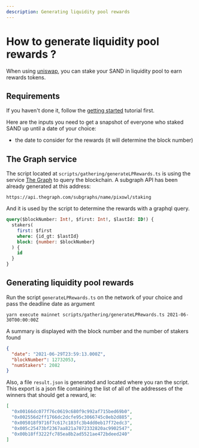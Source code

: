 ```yaml
---
description: Generating liquidity pool rewards
---
```


# How to generate liquidity pool rewards ?

When using [uniswap](https://uniswap.org), you can stake your SAND in liquidity pool to earn rewards tokens.

## Requirements

If you haven't done it, follow the [getting started](../intro/index.md) tutorial first.

Here are the inputs you need to get a snapshot of everyone who staked SAND up until a date of your choice:

- the date to consider for the rewards (it will determine the block number)

## The Graph service

The script located at `scripts/gathering/generateLPRewards.ts` is using the service [The Graph](https://thegraph.com) to query the blockchain. A subgraph API has been already generated at this address:

```url
https://api.thegraph.com/subgraphs/name/pixowl/staking
```

And it is used by the script to determine the rewards with a graphql query.

```sql
query($blockNumber: Int!, $first: Int!, $lastId: ID!) {
  stakers(
    first: $first
    where: {id_gt: $lastId}
    block: {number: $blockNumber}
  ) {
    id
  }
}
```

## Generating liquidity pool rewards

Run the script `generateLPRewards.ts` on the network of your choice and pass the deadline date as argument

```shell
yarn execute mainnet scripts/gathering/generateLPRewards.ts 2021-06-30T00:00:00Z
```

A summary is displayed with the block number and the number of stakers found

```json
{
  "date": "2021-06-29T23:59:13.000Z",
  "blockNumber": 12732053,
  "numStakers": 2082
}
```

Also, a file `result.json` is generated and located where you ran the script. This export is a json file containing the list of all of the addresses of the winners that should get a reward, ie:

```json
[
  "0x00166dc077f76c0619c680f9c992af715bed69b0",
  "0x002556d2ff1766dc2dcfe95c3066745c0eb2d885",
  "0x005018f9716f7c617c183fc3b4dd0eb17f72edc3",
  "0x005c25473bf2367aa821a7072332820ac9902547",
  "0x00b18ff3222fc785ea8b2ad5521ae472bdeed240"
]
```
